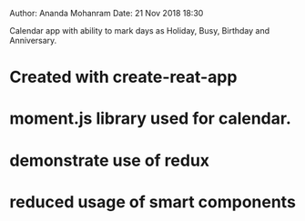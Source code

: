 Author: Ananda Mohanram
Date: 21 Nov 2018 18:30

Calendar app with ability to mark days as Holiday, Busy, Birthday and Anniversary.

# Created with create-reat-app
# moment.js library used for calendar.
# demonstrate use of redux
# reduced usage of smart components
